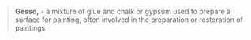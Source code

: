 > **Gesso,** - a mixture of glue and chalk or gypsum used to prepare a surface for painting, often involved in the preparation or restoration of paintings
